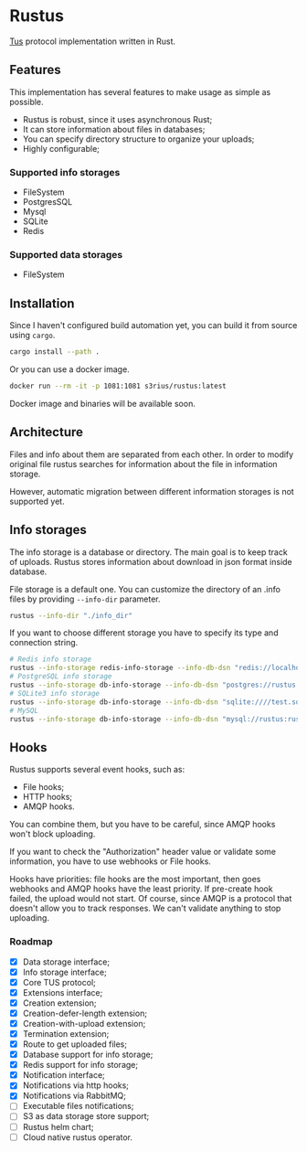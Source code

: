 # Rustus

[Tus](https://tus.io/) protocol implementation written in Rust.

## Features

This implementation has several features to make usage as simple as possible.

* Rustus is robust, since it uses asynchronous Rust;
* It can store information about files in databases;
* You can specify directory structure to organize your uploads;
* Highly configurable;

### Supported info storages

* FileSystem
* PostgresSQL
* Mysql
* SQLite
* Redis

### Supported data storages

* FileSystem

## Installation

Since I haven't configured build automation yet, you can build it
from source using `cargo`.

```bash
cargo install --path .
```

Or you can use a docker image.

```bash
docker run --rm -it -p 1081:1081 s3rius/rustus:latest
```

Docker image and binaries will be available soon.

## Architecture

Files and info about them are separated from each other.
In order to modify original file rustus searches for information about
the file in information storage.

However, automatic migration between different information
storages is not supported yet.

## Info storages

The info storage is a database or directory. The main goal is to keep track
of uploads. Rustus stores information about download in json format inside
database.

File storage is a default one. You can customize the directory of an .info files
by providing `--info-dir` parameter.

```bash
rustus --info-dir "./info_dir"
```

If you want to choose different storage you have to specify its type and connection string.

```bash
# Redis info storage
rustus --info-storage redis-info-storage --info-db-dsn "redis://localhost"
# PostgreSQL info storage
rustus --info-storage db-info-storage --info-db-dsn "postgres://rustus:rustus@192.168.1.89:5440/rustus"
# SQLite3 info storage
rustus --info-storage db-info-storage --info-db-dsn "sqlite:////test.sqlite3"
# MySQL
rustus --info-storage db-info-storage --info-db-dsn "mysql://rustus:rustus@192.168.1.89:3306/rustus"
```

## Hooks

Rustus supports several event hooks, such as:
* File hooks;
* HTTP hooks;
* AMQP hooks.

You can combine them, but you have to be careful, since
AMQP hooks won't block uploading.

If you want to check the "Authorization" header value or validate some information,
you have to use webhooks or File hooks.

Hooks have priorities: file hooks are the most important, then goes webhooks and AMQP hooks have the least priority.
If pre-create hook failed, the upload would not start.
Of course, since AMQP is a protocol that doesn't allow you to track responses.
We can't validate anything to stop uploading.


### Roadmap

* [x] Data storage interface;
* [x] Info storage interface;
* [x] Core TUS protocol;
* [x] Extensions interface;
* [x] Creation extension;
* [x] Creation-defer-length extension;
* [x] Creation-with-upload extension;
* [x] Termination extension;
* [x] Route to get uploaded files;
* [x] Database support for info storage;
* [x] Redis support for info storage;
* [x] Notification interface;
* [x] Notifications via http hooks;
* [x] Notifications via RabbitMQ;
* [ ] Executable files notifications;
* [ ] S3 as data storage store support;
* [ ] Rustus helm chart;
* [ ] Cloud native rustus operator.
